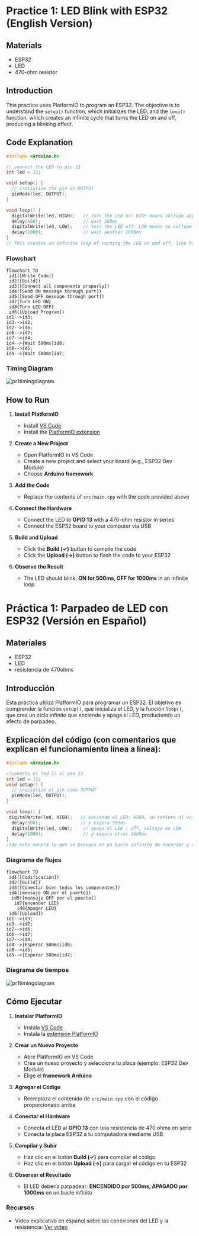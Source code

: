 # Practice 1: LED Blink with ESP32 (English Version)
## Materials
- ESP32
- LED
- 470-ohm resistor

## Introduction

This practice uses PlatformIO to program an ESP32. The objective is to understand the `setup()` function, which initializes the LED, and the `loop()` function, which creates an infinite cycle that turns the LED on and off, producing a blinking effect.

## Code Explanation
```cpp
#include <Arduino.h>

// connect the LED to pin 13
int led = 13;

void setup() {
  // initialize the pin as OUTPUT
  pinMode(led, OUTPUT); 
}

void loop() {
  digitalWrite(led, HIGH);   // turn the LED on: HIGH means voltage applied
  delay(500);                // wait 500ms
  digitalWrite(led, LOW);    // turn the LED off: LOW means no voltage
  delay(1000);               // wait another 1000ms
}
// This creates an infinite loop of turning the LED on and off, like blinking.
```
### Flowchart
```mermaid
flowchart TD
 id1([Write Code])
 id2([Build])
 id3([Connect all components properly])
 id4([Send ON message through port])
 id5([Send OFF message through port])
 id7{Turn LED ON}
 id8{Turn LED OFF}
 id6([Upload Program])
id1-->id3;
id3-->id2;
id2-->id6;
id6-->id7;
id7-->id4;
id4-->|Wait 500ms|id8;
id8-->id5;
id5-->|Wait 500ms|id7;
```

### Timing Diagram
![pr1timingdiagram](https://user-images.githubusercontent.com/100204789/160293699-6140ff81-15e0-44b8-9181-d3ed38781bfa.png)


## How to Run

1. **Install PlatformIO**
    - Install [VS Code](https://code.visualstudio.com/)
    - Install the [PlatformIO extension](https://platformio.org/install/ide?install=vscode)

2. **Create a New Project**
    - Open PlatformIO in VS Code
    - Create a new project and select your board (e.g., ESP32 Dev Module)
    - Choose **Arduino framework**

3. **Add the Code**
    - Replace the contents of `src/main.cpp` with the code provided above

4. **Connect the Hardware**
    - Connect the LED to **GPIO 13** with a 470-ohm resistor in series
    - Connect the ESP32 board to your computer via USB

5. **Build and Upload**

    - Click the **Build (✓)** button to compile the code
    - Click the **Upload (→)** button to flash the code to your ESP32

6. **Observe the Result**
    - The LED should blink: **ON for 500ms, OFF for 1000ms** in an infinite loop


# Práctica 1: Parpadeo de LED con ESP32 (Versión en Español)

## Materiales
- ESP32
- LED
- resistencia de 470ohms

## Introducción

Esta práctica utiliza PlatformIO para programar un ESP32. El objetivo es comprender la función `setup()`, que inicializa el LED, y la función `loop()`, que crea un ciclo infinito que enciende y apaga el LED, produciendo un efecto de parpadeo.


## Explicación del código (con comentarios que explican el funcionamiento línea a línea): 
```cpp
#include <Arduino.h>

//conecta el led 13 al pin 13
int led = 13;
void setup() {
  // inicializa el pin como OUTPUT
  pinMode(led, OUTPUT); 
}

void loop() {
 digitalWrite(led, HIGH);   // enciende el LED: HIGH, se refiere al voltaje
  delay(500);               // y espera 500ms
  digitalWrite(led, LOW);    // apaga el LED : off, voltaje en LOW
  delay(1000);               // y espera otros 1000ms
}
//de esta manera lo que se provoca es un bucle infinito de encender y apagar LEDs, algo así como un parpadeo.
```
### Diagrama de flujos
```mermaid
flowchart TD
 id1([Codificación])
 id2([Build])
 id3([Conectar bien todos los componentes])
 id4([mensaje ON por el puerto])
  id5([mensaje OFF por el puerto])
   id7{encender LED}
    id8{Apagar LED}
 id6([Upload])
id1-->id3;
id3-->id2;
id2-->id6;
id6-->id7;
id7-->id4;
id4-->|Esperar 500ms|id8;
id8-->id5;
id5-->|Esperar 500ms|id7;
```

### Diagrama de tiempos


![pr1timingdiagram](https://user-images.githubusercontent.com/100204789/160293699-6140ff81-15e0-44b8-9181-d3ed38781bfa.png)


## Cómo Ejecutar  

1. **Instalar PlatformIO**  
   - Instala [VS Code](https://code.visualstudio.com/)  
   - Instala la [extensión PlatformIO](https://platformio.org/install/ide?install=vscode)  

2. **Crear un Nuevo Proyecto**  
   - Abre PlatformIO en VS Code  
   - Crea un nuevo proyecto y selecciona tu placa (ejemplo: ESP32 Dev Module)  
   - Elige el **framework Arduino**  

3. **Agregar el Código**  
   - Reemplaza el contenido de `src/main.cpp` con el código proporcionado arriba  

4. **Conectar el Hardware**  
   - Conecta el LED al **GPIO 13** con una resistencia de 470 ohms en serie  
   - Conecta la placa ESP32 a tu computadora mediante USB  

5. **Compilar y Subir**  
   - Haz clic en el botón **Build (✓)** para compilar el código  
   - Haz clic en el botón **Upload (→)** para cargar el código en tu ESP32  

6. **Observar el Resultado**  
   - El LED debería parpadear: **ENCENDIDO por 500ms, APAGADO por 1000ms** en un bucle infinito  



### Recursos
- Video explicativo en español sobre las conexiones del LED y la resistencia: [Ver video](assets/practica1_video.mp4)